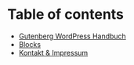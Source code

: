 # Table of contents

* [Gutenberg WordPress Handbuch](README.md)
* [Blocks](blocks.md)
* [Kontakt & Impressum](kontakt-and-impressum.md)

